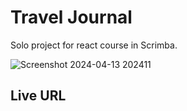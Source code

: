 # Travel Journal
Solo project for react course in Scrimba.

![Screenshot 2024-04-13 202411](https://github.com/polcuenca/Travel-Journal/assets/115073490/1bf6d5dc-b3a9-4ff0-be94-cf614fb9f90a)

## Live URL <a id='https://pol-travel-journal.netlify.app'></a>

